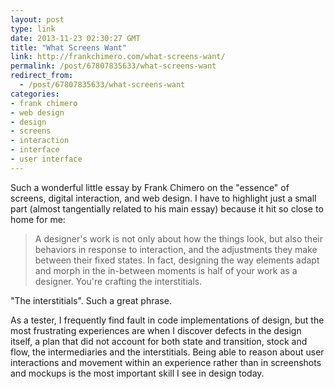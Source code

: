 ```yaml
---
layout: post
type: link
date: 2013-11-23 02:30:27 GMT
title: "What Screens Want"
link: http://frankchimero.com/what-screens-want/
permalink: /post/67807835633/what-screens-want
redirect_from: 
  - /post/67807835633/what-screens-want
categories:
- frank chimero
- web design
- design
- screens
- interaction
- interface
- user interface
---
```

<p>Such a wonderful little essay by Frank Chimero on the "essence" of screens, digital interaction, and web design. I have to highlight just a small part (almost tangentially related to his main essay) because it hit so close to home for me:</p>
<blockquote>A designer's work is not only about how the things look, but also their behaviors in response to interaction, and the adjustments they make between their fixed states. In fact, designing the way elements adapt and morph in the in-between moments is half of your work as a designer. You're crafting the interstitials.</blockquote>
<p>"The interstitials". Such a great phrase.</p>
<p>As a tester, I frequently find fault in code implementations of design, but the most frustrating experiences are when I discover defects in the design itself, a plan that did not account for both state and transition, stock and flow, the intermediaries and the interstitials. Being able to reason about user interactions and movement within an experience rather than in screenshots and mockups is the most important skill I see in design today.</p>